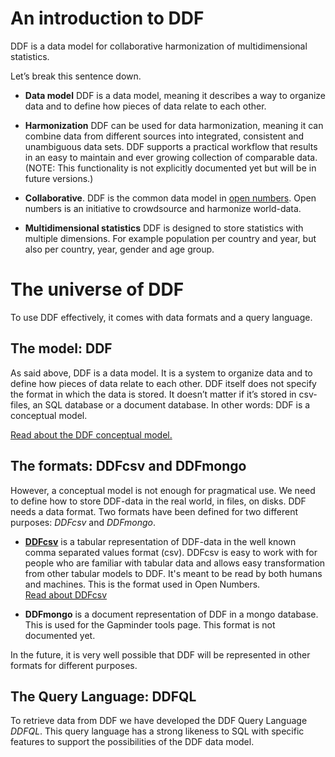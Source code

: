 # An introduction to DDF

DDF is a data model for collaborative harmonization of multidimensional statistics. 

Let’s break this sentence down.

* **Data model**
DDF is a data model, meaning it describes a way to organize data and to define how pieces of data relate to each other.

* **Harmonization**
DDF can be used for data harmonization, meaning it can combine data from different sources into integrated, consistent and unambiguous data sets. DDF supports a practical workflow that results in an easy to maintain and ever growing collection of comparable data. (NOTE:   This functionality is not explicitly documented yet but will be in future versions.)

* **Collaborative**.
DDF is the common data model in [open numbers](https://github.com/open-numbers/wiki/wiki). Open numbers is an initiative to crowdsource and harmonize world-data.

* **Multidimensional statistics** 
DDF is designed to store statistics with multiple dimensions. For example population per country and year, but also per country, year, gender and age group.

# The universe of DDF

To use DDF effectively, it comes with data formats and a query language. 

## **The model: DDF**

As said above, DDF is a data model. It is a system to organize data and to define how pieces of data relate to each other. DDF itself does not specify the format in which the data is stored. It doesn’t matter if it’s stored in csv-files, an SQL database or a document database. In other words: DDF is a conceptual model.

[Read about the DDF conceptual model.](https://docs.google.com/document/d/1Cd2kEH5w3SRJYaDcu-M4dU5SY8No84T3g-QlNSW6pIE/edit#heading=h.5h1e33vzhdlu)

## **The formats: DDFcsv and DDFmongo**

However, a conceptual model is not enough for pragmatical use. We need to define how to store DDF-data in the real world, in files, on disks. DDF needs a data format. Two formats have been defined for two different purposes: *DDFcsv* and *DDFmongo*. 

* [**DDFcsv**](https://docs.google.com/a/gapminder.org/document/d/1aynARjsrSgOKsO1dEqboTqANRD1O9u7J_xmxy8m5jW8/edit?usp=drive_web) is a tabular representation of DDF-data in the well known comma separated values format (csv). DDFcsv is easy to work with for people who are familiar with tabular data and allows easy transformation from other tabular models to DDF. It's meant to be read by both humans and machines. This is the format used in Open Numbers.  
[Read about DDFcsv](https://docs.google.com/a/gapminder.org/document/d/1aynARjsrSgOKsO1dEqboTqANRD1O9u7J_xmxy8m5jW8/edit?usp=drive_web)


* **DDFmongo** is a document representation of DDF in a mongo database. This is used for the Gapminder tools page. This format is not documented yet.

In the future, it is very well possible that DDF will be represented in other formats for different purposes.  

## **The Query Language: DDFQL**

To retrieve data from DDF we have developed the DDF Query Language *DDFQL*. This query language has a strong likeness to SQL with specific features to support the possibilities of the DDF data model.